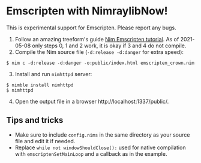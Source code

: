 # Emscripten with NimraylibNow!

This is experimental support for Emscripten. Please report any bugs.

1. Follow an amazing treeform's guide [Nim Emscripten tutorial]. As of 2021-05-08
   only steps 0, 1 and 2 work, it is okay if 3 and 4 do not compile.
2. Compile the Nim source file (`-d:release -d:danger` for extra speed):
```
$ nim c -d:release -d:danger -o:public/index.html emscripten_crown.nim
```
3. Install and run `nimhttpd` server:
```
$ nimble install nimhttpd
$ nimhttpd
```
4. Open the output file in a browser http://localhost:1337/public/.

[Nim Emscripten tutorial]: https://github.com/treeform/nim_emscripten_tutorial

## Tips and tricks

- Make sure to include `config.nims` in the same directory as your source file
  and edit it if needed.
- Replace `while not windowShouldClose():` used for native compilation
  with `emscriptenSetMainLoop` and a callback as in the example.
